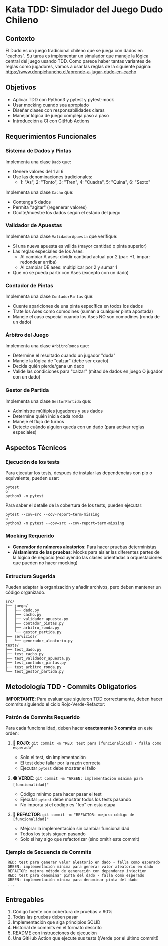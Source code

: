 # Kata TDD: Simulador del Juego Dudo Chileno

## Contexto
El Dudo es un juego tradicional chileno que se juega con dados en "cachos". Su tarea es implementar un simulador que maneje la lógica central del juego usando TDD. Como parece haber tantas variantes de reglas como jugadores, vamos a usar las reglas de la siguiente página: https://www.donpichuncho.cl/aprende-a-jugar-dudo-en-cacho

## Objetivos
- Aplicar TDD con Python3 y pytest y pytest-mock
- Usar mocking cuando sea apropiado
- Diseñar clases con responsabilidades claras
- Manejar lógica de juego compleja paso a paso
- Introducción a CI con GitHub Actions 

## Requerimientos Funcionales

### Sistema de Dados y Pintas
Implementa una clase `Dado` que:
- Genere valores del 1 al 6
- Use las denominaciones tradicionales:
  - 1: "As", 2: "Tonto", 3: "Tren", 4: "Cuadra", 5: "Quina", 6: "Sexto"

Implementa una clase `Cacho` que:
- Contenga 5 dados
- Permita "agitar" (regenerar valores)
- Oculte/muestre los dados según el estado del juego

### Validador de Apuestas
Implementa una clase `ValidadorApuesta` que verifique:
- Si una nueva apuesta es válida (mayor cantidad o pinta superior)
- Las reglas especiales de los Ases:
  - Al cambiar A ases: dividir cantidad actual por 2 (par: +1, impar: redondear arriba)
  - Al cambiar DE ases: multiplicar por 2 y sumar 1
- Que no se pueda partir con Ases (excepto con un dado)

### Contador de Pintas
Implementa una clase `ContadorPintas` que:
- Cuente apariciones de una pinta específica en todos los dados
- Trate los Ases como comodines (suman a cualquier pinta apostada)
- Maneje el caso especial cuando los Ases NO son comodines (ronda de un dado)

### Árbitro del Juego
Implementa una clase `ArbitroRonda` que:
- Determine el resultado cuando un jugador "duda"
- Maneje la lógica de "calzar" (debe ser exacto)
- Decida quién pierde/gana un dado
- Valide las condiciones para "calzar" (mitad de dados en juego O jugador con un dado)

### Gestor de Partida
Implementa una clase `GestorPartida` que:
- Administre múltiples jugadores y sus dados
- Determine quién inicia cada ronda
- Maneje el flujo de turnos
- Detecte cuándo alguien queda con un dado (para activar reglas especiales)

## Aspectos Técnicos

### Ejecución de los tests
Para ejecutar los tests, después de instalar las dependencias con pip o equivalente, pueden usar:
```
pytest
o
python3 -m pytest
```

Para saber el detalle de la cobertura de los tests, pueden ejecutar:
```
pytest --cov=src --cov-report=term-missing
o
python3 -m pytest --cov=src --cov-report=term-missing
```


### Mocking Requerido
- **Generador de números aleatorios**: Para hacer pruebas deterministas
- **Aislamiento de las pruebas**: Mocks para aislar las diferentes partes de la lógica de negocio (excluyendo las clases orientadas a orquestaciones que pueden no hacer mocking)

### Estructura Sugerida
Pueden adaptar la organización y añadir archivos, pero deben mantener un código organizado.
```
src/
├── juego/
│   ├── dado.py
│   ├── cacho.py
│   ├── validador_apuesta.py
│   ├── contador_pintas.py
│   ├── arbitro_ronda.py
│   └── gestor_partida.py
├── servicios/
│   └── generador_aleatorio.py
tests/
├── test_dado.py
├── test_cacho.py
├── test_validador_apuesta.py
├── test_contador_pintas.py
├── test_arbitro_ronda.py
└── test_gestor_partida.py
```

## Metodología TDD - Commits Obligatorios

**IMPORTANTE**: Para evaluar que siguieron TDD correctamente, deben hacer commits siguiendo el ciclo Rojo-Verde-Refactor:

### Patrón de Commits Requerido
Para cada funcionalidad, deben hacer **exactamente 3 commits** en este orden:

1. **🔴 ROJO**: `git commit -m "RED: test para [funcionalidad] - falla como esperado"`
   - Solo el test, sin implementación
   - El test debe fallar por la razón correcta
   - Ejecutar `pytest` debe mostrar el fallo

2. **🟢 VERDE**: `git commit -m "GREEN: implementación mínima para [funcionalidad]"`
   - Código mínimo para hacer pasar el test
   - Ejecutar `pytest` debe mostrar todos los tests pasando
   - No importa si el código es "feo" en esta etapa

3. **🔵 REFACTOR**: `git commit -m "REFACTOR: mejora código de [funcionalidad]"`
   - Mejorar la implementación sin cambiar funcionalidad
   - Todos los tests siguen pasando
   - Solo si hay algo que refactorizar (sino omitir este commit)

### Ejemplo de Secuencia de Commits
```
 RED: test para generar valor aleatorio en dado - falla como esperado
 GREEN: implementación mínima para generar valor aleatorio en dado  
 REFACTOR: mejora método de generación con dependency injection
 RED: test para denominar pinta del dado - falla como esperado
 GREEN: implementación mínima para denominar pinta del dado
 ...
```

## Entregables
1. Código fuente con cobertura de pruebas > 90%
2. Todas las pruebas deben pasar
3. Implementación que siga principios SOLID
4. Historial de commits en el formato descrito
5. README con instrucciones de ejecución
6. Una GitHub Action que ejecute sus tests (¡Verde por el último commit!)



